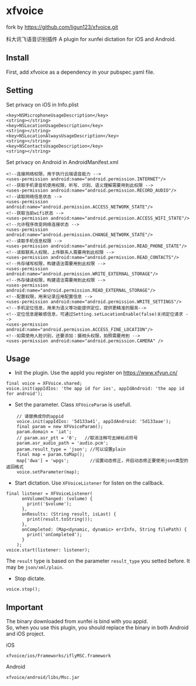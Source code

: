 # xfvoice

fork by https://github.com/ligun123/xfvoice.git

科大讯飞语音识别插件
A plugin for xunfei dictation for iOS and Android.

## Install

First, add xfvoice as a dependency in your pubspec.yaml file.

## Setting

Set privacy on iOS in Info.plist

```
<key>NSMicrophoneUsageDescription</key>
<string></string>
<key>NSLocationUsageDescription</key>
<string></string>
<key>NSLocationAlwaysUsageDescription</key>
<string></string>
<key>NSContactsUsageDescription</key>
<string></string>
```

Set privacy on Android in AndroidManifest.xml
```
<!--连接网络权限，用于执行云端语音能力 -->
<uses-permission android:name="android.permission.INTERNET"/>
<!--获取手机录音机使用权限，听写、识别、语义理解需要用到此权限 -->
<uses-permission android:name="android.permission.RECORD_AUDIO"/>
<!--读取网络信息状态 -->
<uses-permission android:name="android.permission.ACCESS_NETWORK_STATE"/>
<!--获取当前wifi状态 -->
<uses-permission android:name="android.permission.ACCESS_WIFI_STATE"/>
<!--允许程序改变网络连接状态 -->
<uses-permission android:name="android.permission.CHANGE_NETWORK_STATE"/>
<!--读取手机信息权限 -->
<uses-permission android:name="android.permission.READ_PHONE_STATE"/>
<!--读取联系人权限，上传联系人需要用到此权限 -->
<uses-permission android:name="android.permission.READ_CONTACTS"/>
<!--外存储写权限，构建语法需要用到此权限 -->
<uses-permission android:name="android.permission.WRITE_EXTERNAL_STORAGE"/>
<!--外存储读权限，构建语法需要用到此权限 -->
<uses-permission android:name="android.permission.READ_EXTERNAL_STORAGE"/>
<!--配置权限，用来记录应用配置信息 -->
<uses-permission android:name="android.permission.WRITE_SETTINGS"/>
<!--手机定位信息，用来为语义等功能提供定位，提供更精准的服务-->
<!--定位信息是敏感信息，可通过Setting.setLocationEnable(false)关闭定位请求 -->
<uses-permission android:name="android.permission.ACCESS_FINE_LOCATION"/>
<!--如需使用人脸识别，还要添加：摄相头权限，拍照需要用到 -->
<uses-permission android:name="android.permission.CAMERA" />
```

## Usage

- Init the plugin. Use the appId you register on https://www.xfyun.cn/
```
final voice = XFVoice.shared;
voice.init(appIdIos: 'the app id for ios', appIdAndroid: 'the app id for android');
```
- Set the parameter. Class `XFVoiceParam` is usefull.
```
    // 请替换成你的appid
    voice.init(appIdIos: '5d133a41', appIdAndroid: '5d133aae');
    final param = new XFVoiceParam();
    param.domain = 'iat';
    // param.asr_ptt = '0';   //取消注释可去掉标点符号
    param.asr_audio_path = 'audio.pcm';
    param.result_type = 'json'; //可以设置plain
    final map = param.toMap();
    map['dwa'] = 'wpgs';        //设置动态修正，开启动态修正要使用json类型的返回格式
    voice.setParameter(map);
```

- Start dictation. Use `XFVoiceListener` for listen on the callback.
```
final listener = XFVoiceListener(
      onVolumeChanged: (volume) {
        print('$volume');
      },
      onResults: (String result, isLast) {
        print(result.toString());
      },
      onCompleted: (Map<dynamic, dynamic> errInfo, String filePath) {
        print('onCompleted');
      }
    );
voice.start(listener: listener);
```
The `result` type is based on the parameter `result_type` you setted before. It may be `json/xml/plain`.

- Stop dictate.

```
voice.stop();
```

## Important
The binary downloaded from xunfei is bind with you appid.  
So, when you use this plugin, you should replace the binary in both Android and iOS project.

iOS
```
xfvoice/ios/Frameworks/iflyMSC.framework
```

Android
```
xfvoice/android/libs/Msc.jar
```